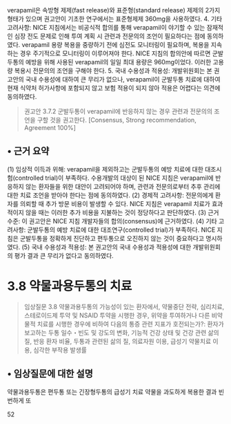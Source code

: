 verapamil은 속방형 제제(fast release)와 표준형(standard release) 제제의 2가지 형태가 있으며 권고안이 기초한 연구에서는 표준형제제 360mg을 사용하였다.
4. 기타 고려사항: NICE 지침에서는 비공식적 합의를 통해 verapamil이 야기할 수 있는 잠재적인 심장 전도 문제로 인해 투여 계획 시 관련과 전문의의 조언이 필요하다는 점에 동의하였다. verapamil 용량 복용을 중량하기 전에 심전도 모니터링이 필요하며, 복용을 지속하는 경우 주기적으로 모니터링이 이루어져야 한다. NICE 지침의 합의안에 따르면 군발두통의 예방을 위해 사용된 verapamil의 일일 최대 용량은 960mg이었다. 이러한 고용량 복용시 전문의의 조언을 구해야 한다.
5. 국내 수용성과 적용성: 개발위원회는 본 권고안의 국내 수용성에 대하여 큰 무리가 없으나, verapamil이 군발두통 치료에 대하여 현재 식약처 허가사항에 포함되지 않고 보험 적용이 되지 않아 적용은 어렵다는 의견에 동의하였다.

> 권고안 3.7.2 군발두통이 verapamil에 반응하지 않는 경우 관련과 전문의의 조언을 구할 것을 권고한다. [Consensus, Strong recommendation, Agreement 100%]

## • 근거 요약
(1) 임상적 이득과 위해: verapamil을 제외하고는 군발두통의 예방 치료에 대한 대조시험(controlled trial)이 부족하다. 수용개발의 대상이 된 NICE 지침은 verapamil에 반응하지 않는 환자들을 위한 대안이 고려되어야 하며, 관련과 전문의로부터 추후 관리에 대한 치료 조언을 받아야 한다는 점에 동의하였다.
(2) 경제적 고려사항: 전문의에게 환자를 의뢰할 때 추가 방문 비용이 발생할 수 있다. NICE 지침은 verapamil 치료가 효과적이지 않을 때는 이러한 추가 비용을 지불하는 것이 정당하다고 판단하였다.
(3) 근거수준: 이 권고안은 NICE 지침 개발자들의 합의(consensus)에 근거하였다.
(4) 기타 고려사항: 군발두통의 예방 치료에 대한 대조연구(controlled trial)가 부족하다. NICE 지침은 군발두통을 정확하게 진단하고 편두통으로 오진하지 않는 것이 중요하다고 명시하였다.
(5) 국내 수용성과 적용성: 본 권고안의 국내 수용성과 적용성에 대한 개발위원회의 평가 결과 큰 무리가 없다고 동의하였다.

# 3.8 약물과용두통의 치료

> 임상질문 3.8 약물과용두통의 가능성이 있는 환자에서, 약물중단 전략, 심리치료, 스테로이드제 투약 및 NSAID 투약을 시행한 경우, 위약을 투여하거나 다른 비약물적 치료를 시행한 경우에 비하여 다음의 통증 관련 지표가 호전되는가?: 환자가 보고하는 두통 일수・빈도 및 강도의 변화, 기능적 건강 상태 및 건강 관련 삶의 질, 반응 환자 비율, 두통과 관련된 삶의 질, 의료자원 이용, 급성기 약물치료 이용, 심각한 부작용 발생률

## • 임상질문에 대한 설명
약물과용두통은 편두통 또는 긴장형두통의 급성기 치료 약물을 과도하게 복용한 결과 빈번하게 또

<PAGE>52